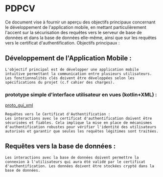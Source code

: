# PDPCV

Ce document vise à fournir un aperçu des objectifs principaux concernant le développement de l'application mobile, en mettant particulièrement l'accent sur la sécurisation des requêtes vers le serveur de base de données et dans la base de données elle-même, ainsi que sur les requêtes vers le certificat d'authentification.
Objectifs principaux :

## Développement de l'Application Mobile :
    L'objectif principal est de développer une application mobile intuitive permettant la communication entre plusieurs utilisateurs. Les fonctionnalités clés doivent être développées selon les spécifications du projet (c.f cahier des charges).

### prototype simple d'interface utilisateur en vues (kotlin+XML) :
[proto_gui_xml](https://github.com/16tblot/PDPCV/tree/application/proto_gui_xml)

    Requêtes vers le Certificat d'Authentification :
    Les interactions avec le certificat d'authentification doivent être sécurisées et fiables. Cela implique la mise en place de mécanismes d'authentification robustes pour vérifier l'identité des utilisateurs autorisés et garantir que seules les requêtes légitimes sont traitées.
    
## Requêtes vers la base de données :
    Les interactions avec la base de données doivent permettre la connexion à l'utilisateurs qui aura été validé par le certificat d'authentification. Les données doivent être stockées crypté dans la base de données.

